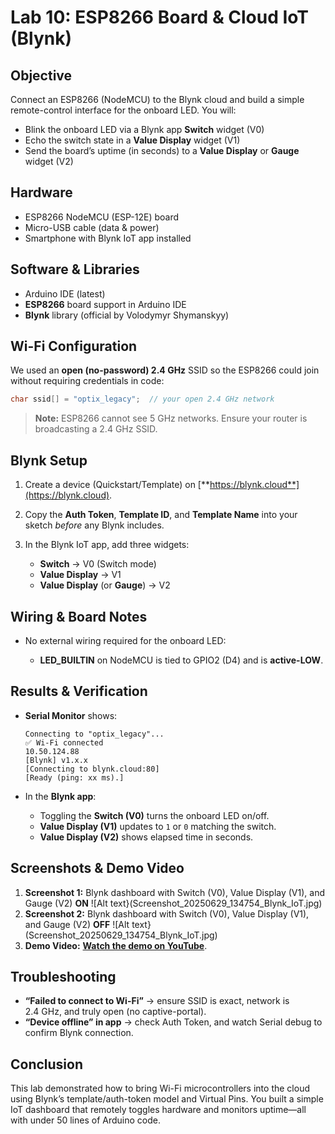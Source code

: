 # Lab 10: ESP8266 Board & Cloud IoT (Blynk)

## Objective

Connect an ESP8266 (NodeMCU) to the Blynk cloud and build a simple remote-control interface for the onboard LED. You will:

* Blink the onboard LED via a Blynk app **Switch** widget (V0)
* Echo the switch state in a **Value Display** widget (V1)
* Send the board’s uptime (in seconds) to a **Value Display** or **Gauge** widget (V2)

## Hardware

* ESP8266 NodeMCU (ESP-12E) board
* Micro-USB cable (data & power)
* Smartphone with Blynk IoT app installed

## Software & Libraries

* Arduino IDE (latest)
* **ESP8266** board support in Arduino IDE
* **Blynk** library (official by Volodymyr Shymanskyy)

## Wi-Fi Configuration

We used an **open (no-password) 2.4 GHz** SSID so the ESP8266 could join without requiring credentials in code:

```cpp
char ssid[] = "optix_legacy";  // your open 2.4 GHz network
```

> **Note:** ESP8266 cannot see 5 GHz networks. Ensure your router is broadcasting a 2.4 GHz SSID.

## Blynk Setup

1. Create a device (Quickstart/Template) on [**https://blynk.cloud**](https://blynk.cloud).
2. Copy the **Auth Token**, **Template ID**, and **Template Name** into your sketch *before* any Blynk includes.
3. In the Blynk IoT app, add three widgets:

   * **Switch** → V0 (Switch mode)
   * **Value Display** → V1
   * **Value Display** (or **Gauge**) → V2

## Wiring & Board Notes

* No external wiring required for the onboard LED:

  * **LED\_BUILTIN** on NodeMCU is tied to GPIO2 (D4) and is **active-LOW**.

## Results & Verification

* **Serial Monitor** shows:

  ```
  Connecting to "optix_legacy"...
  ✅ Wi-Fi connected
  10.50.124.88
  [Blynk] v1.x.x
  [Connecting to blynk.cloud:80]
  [Ready (ping: xx ms).]
  ```
* In the **Blynk app**:

  * Toggling the **Switch (V0)** turns the onboard LED on/off.
  * **Value Display (V1)** updates to `1` or `0` matching the switch.
  * **Value Display (V2)** shows elapsed time in seconds.

## Screenshots & Demo Video

1. **Screenshot 1:** Blynk dashboard with Switch (V0), Value Display (V1), and Gauge (V2) **ON** ![Alt text}(Screenshot_20250629_134754_Blynk_IoT.jpg)
2. **Screenshot 2:** Blynk dashboard with Switch (V0), Value Display (V1), and Gauge (V2) **OFF** ![Alt text}(Screenshot_20250629_134754_Blynk_IoT.jpg)
3. **Demo Video:** [**Watch the demo on YouTube**](https://www.youtube.com/watch?v=Y2iu5TG_uY4).

## Troubleshooting

* **“Failed to connect to Wi-Fi”** → ensure SSID is exact, network is 2.4 GHz, and truly open (no captive-portal).
* **“Device offline” in app** → check Auth Token, and watch Serial debug to confirm Blynk connection.

## Conclusion

This lab demonstrated how to bring Wi-Fi microcontrollers into the cloud using Blynk’s template/auth-token model and Virtual Pins. You built a simple IoT dashboard that remotely toggles hardware and monitors uptime—all with under 50 lines of Arduino code.
